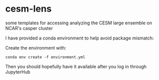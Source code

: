 # cesm-lens
some templates for accessing analyzing the CESM large ensemble on NCAR's casper cluster

I have provided a conda environment to help avoid package mismatch:

Create the environment with:

`conda env create -f environment.yml`

Then you should hopefully have it available after you log in through JupyterHub
